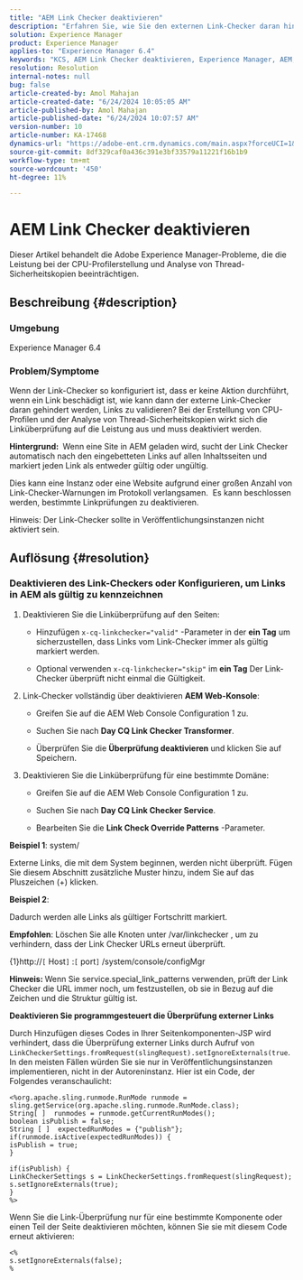 ```yaml
---
title: "AEM Link Checker deaktivieren"
description: "Erfahren Sie, wie Sie den externen Link-Checker daran hindern können, Links in Adobe Experience Manager zu validieren (AEM)."
solution: Experience Manager
product: Experience Manager
applies-to: "Experience Manager 6.4"
keywords: "KCS, AEM Link Checker deaktivieren, Experience Manager, AEM, Experience Manager"
resolution: Resolution
internal-notes: null
bug: false
article-created-by: Amol Mahajan
article-created-date: "6/24/2024 10:05:05 AM"
article-published-by: Amol Mahajan
article-published-date: "6/24/2024 10:07:57 AM"
version-number: 10
article-number: KA-17468
dynamics-url: "https://adobe-ent.crm.dynamics.com/main.aspx?forceUCI=1&pagetype=entityrecord&etn=knowledgearticle&id=9c53ab35-1132-ef11-840a-6045bd02de5c"
source-git-commit: 8df329caf0a436c391e3bf33579a11221f16b1b9
workflow-type: tm+mt
source-wordcount: '450'
ht-degree: 11%

---
```


# AEM Link Checker deaktivieren


Dieser Artikel behandelt die Adobe Experience Manager-Probleme, die die Leistung bei der CPU-Profilerstellung und Analyse von Thread-Sicherheitskopien beeinträchtigen.

## Beschreibung {#description}


### <b>Umgebung</b>

Experience Manager 6.4

### <b>Problem/Symptome</b>

Wenn der Link-Checker so konfiguriert ist, dass er keine Aktion durchführt, wenn ein Link beschädigt ist, wie kann dann der externe Link-Checker daran gehindert werden, Links zu validieren? Bei der Erstellung von CPU-Profilen und der Analyse von Thread-Sicherheitskopien wirkt sich die Linküberprüfung auf die Leistung aus und muss deaktiviert werden.

<b>Hintergrund: </b> Wenn eine Site in AEM geladen wird, sucht der Link Checker automatisch nach den eingebetteten Links auf allen Inhaltsseiten und markiert jeden Link als entweder gültig oder ungültig.

Dies kann eine Instanz oder eine Website aufgrund einer großen Anzahl von Link-Checker-Warnungen im Protokoll verlangsamen.  Es kann beschlossen werden, bestimmte Linkprüfungen zu deaktivieren.

Hinweis: Der Link-Checker sollte in Veröffentlichungsinstanzen nicht aktiviert sein.


## Auflösung {#resolution}


### Deaktivieren des Link-Checkers oder Konfigurieren, um Links in AEM als gültig zu kennzeichnen

1. Deaktivieren Sie die Linküberprüfung auf den Seiten:

   - Hinzufügen `x-cq-linkchecker="valid"` -Parameter in der <b>ein Tag</b> um sicherzustellen, dass Links vom Link-Checker immer als gültig markiert werden.


   - Optional verwenden `x-cq-linkchecker="skip"` im <b>ein Tag</b> Der Link-Checker überprüft nicht einmal die Gültigkeit.
2. Link-Checker vollständig über deaktivieren <b>AEM Web-Konsole</b>:
   - Greifen Sie auf die AEM Web Console Configuration 1 zu.


   - Suchen Sie nach <b>Day CQ Link Checker Transformer</b>.


   - Überprüfen Sie die <b>Überprüfung deaktivieren</b> und klicken Sie auf Speichern.
3. Deaktivieren Sie die Linküberprüfung für eine bestimmte Domäne:
   - Greifen Sie auf die AEM Web Console Configuration 1 zu.


   - Suchen Sie nach <b>Day CQ Link Checker Service</b>.


   - Bearbeiten Sie die <b>Link Check Override Patterns</b> -Parameter.


<b>Beispiel 1</b>: system/

Externe Links, die mit dem System beginnen, werden nicht überprüft. Fügen Sie diesem Abschnitt zusätzliche Muster hinzu, indem Sie auf das Pluszeichen (+) klicken.

<b>Beispiel 2</b>:

Dadurch werden alle Links als gültiger Fortschritt markiert.

<b>Empfohlen</b>: Löschen Sie alle Knoten unter /var/linkchecker , um zu verhindern, dass der Link Checker URLs erneut überprüft.

{1}http://`[` Host`]` :`[` port`]` /system/console/configMgr

<b>Hinweis: </b>Wenn Sie service.special_link_patterns verwenden, prüft der Link Checker die URL immer noch, um festzustellen, ob sie in Bezug auf die Zeichen und die Struktur gültig ist.

<b>Deaktivieren Sie programmgesteuert die Überprüfung externer Links</b>

Durch Hinzufügen dieses Codes in Ihrer Seitenkomponenten-JSP wird verhindert, dass die Überprüfung externer Links durch Aufruf von `LinkCheckerSettings.fromRequest(slingRequest).setIgnoreExternals(true`. In den meisten Fällen würden Sie sie nur in Veröffentlichungsinstanzen implementieren, nicht in der Autoreninstanz. Hier ist ein Code, der Folgendes veranschaulicht:




```
<%org.apache.sling.runmode.RunMode runmode = sling.getService(org.apache.sling.runmode.RunMode.class);
String[ ]  runmodes = runmode.getCurrentRunModes();
boolean isPublish = false;
String [ ]  expectedRunModes = {"publish"};
if(runmode.isActive(expectedRunModes)) {
isPublish = true;
}

if(isPublish) {
LinkCheckerSettings s = LinkCheckerSettings.fromRequest(slingRequest);
s.setIgnoreExternals(true);
}
%>
```




Wenn Sie die Link-Überprüfung nur für eine bestimmte Komponente oder einen Teil der Seite deaktivieren möchten, können Sie sie mit diesem Code erneut aktivieren:


```
<%
s.setIgnoreExternals(false);
%
```

